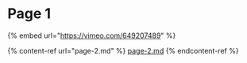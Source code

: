 # Page 1

{% embed url="https://vimeo.com/649207489" %}

{% content-ref url="page-2.md" %}
[page-2.md](page-2.md)
{% endcontent-ref %}
